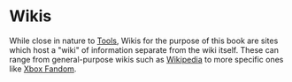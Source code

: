 # Wikis

While close in nature to [Tools], Wikis for the purpose of this book are sites which host a "wiki" of information separate from the wiki itself. These can range from general-purpose wikis such as [Wikipedia] to more specific ones like [Xbox Fandom].

<!-- tools -->
[Tools]: ./tools.md

<!-- wikis -->
[Wikipedia]: ../wikis/wikipedia.md
[Xbox Fandom]: ../wikis/xbox-fandom.md